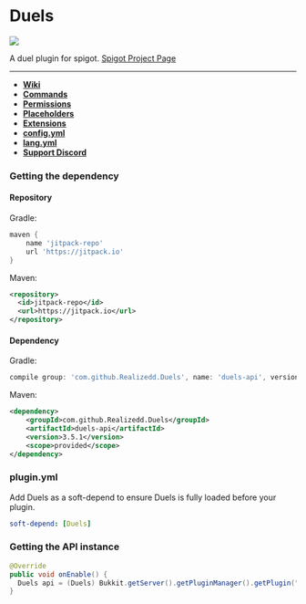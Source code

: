 <h1>Duels</h1>

[![](https://jitpack.io/v/dumbo-the-developer/Duels.svg)](https://jitpack.io/#dumbo-the-developer/Duels)

A duel plugin for spigot. <a href="https://www.spigotmc.org/resources/duels.20171/">Spigot Project Page</a>

---

* **[Wiki](https://github.com/Realizedd/Duels/wiki)**
* **[Commands](https://github.com/Realizedd/Duels/wiki/commands)**
* **[Permissions](https://github.com/Realizedd/Duels/wiki/permissions)**
* **[Placeholders](https://github.com/Realizedd/Duels/wiki/placeholders)**
* **[Extensions](https://github.com/Realizedd/Duels/wiki/extensions)**
* **[config.yml](https://github.com/Realizedd/Duels/blob/master/duels-plugin/src/main/resources/config.yml)**
* **[lang.yml](https://github.com/Realizedd/Duels/blob/master/duels-plugin/src/main/resources/lang.yml)**
* **[Support Discord](https://discord.gg/RNy45sg)**

### Getting the dependency

#### Repository

Gradle:

```groovy
maven {
    name 'jitpack-repo'
    url 'https://jitpack.io'
}
```

Maven:

```xml
<repository>
  <id>jitpack-repo</id>
  <url>https://jitpack.io</url>
</repository>
```

#### Dependency

Gradle:

```groovy
compile group: 'com.github.Realizedd.Duels', name: 'duels-api', version: '3.5.1'
```  

Maven:

```xml
<dependency>
    <groupId>com.github.Realizedd.Duels</groupId>
    <artifactId>duels-api</artifactId>
    <version>3.5.1</version>
    <scope>provided</scope>
</dependency>
```

### plugin.yml

Add Duels as a soft-depend to ensure Duels is fully loaded before your plugin.

```yaml
soft-depend: [Duels]
```

### Getting the API instance

```java
@Override
public void onEnable() {
  Duels api = (Duels) Bukkit.getServer().getPluginManager().getPlugin("Duels");
}
```

